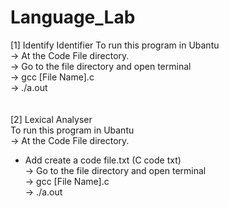 # Language_Lab

[1] Identify Identifier
To run this program in Ubantu<br>
-> At the Code File directory.<br>
-> Go to the file directory and open terminal<br>
-> gcc [File Name].c<br>
-> ./a.out<br>
<br>
<br>
[2] Lexical Analyser<br>
To run this program in Ubantu<br>
-> At the Code File directory.<br>
   - Add create a code file.txt (C code txt)<br>
-> Go to the file directory and open terminal<br>
-> gcc [File Name].c<br>
-> ./a.out<br>
